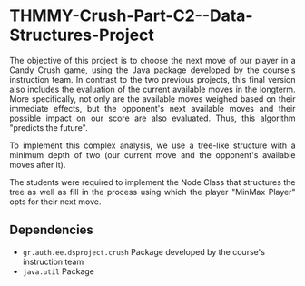 # THMMY-Crush-Part-C2--Data-Structures-Project
<p align=justify> The objective of this project is to choose the next move of our player in a Candy Crush game, using the Java package developed by the course's instruction team. In contrast to the two previous projects, this final version also includes the evaluation of the current available moves in the longterm. More specifically, not only are the available moves weighed based on their immediate effects, but the opponent's next available moves and their possible impact on our score are also evaluated. Thus, this algorithm "predicts the future". <br></p>
<p align=justify> To implement this complex analysis, we use a tree-like structure with a minimum depth of two (our current move and the opponent's available moves after it). <br></p>
<p align=justify> The students were required to implement the Node Class that structures the tree as well as fill in the process using which the player "MinMax Player" opts for their next move. <br></p>

## Dependencies 
- `gr.auth.ee.dsproject.crush` Package developed by the course's instruction team
- `java.util` Package
